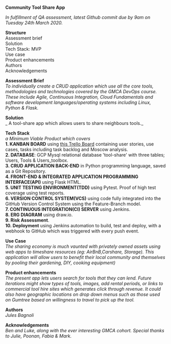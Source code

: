 **Community Tool Share App**
 
_In fulfillment of QA assessment, latest Github commit due by 9am on Tuesday 24th March 2020._   

**Structure**  
Assessment brief  
Solution  
Tech Stack: MVP  
Use case   
Product enhancements  
Authors  
Acknowledgements  


**Assessment Brief**  
_To individually create a CRUD application which use all the core tools, methodologies and technologies covered by the GMCA DevOps course. These include Agile, Continuous Integration, Cloud Fundamentals and software development languages/operating systems including Linux, Python & Flask._

**Solution**  
_ A tool-share app which allows users to share neighbours tools._  

**Tech Stack**  
_a Minimum Viable Product which covers_   
**1. KANBAN BOARD** using [this Trello Board](https://trello.com/b/oqz3rjmG/assessment) containing user stories, use cases, tasks including task backlog and Moscow analysis.  
**2. DATABASE**: GCP Mysql relational database 'tool-share' with three tables; Users, Tools & Users_toolbox.  
**3. CRUD APPLICATION BACK-END** in Python programming language, saved as a Git Repository.  
**4. FRONT-END & INTEGRATED APPLICATION PROGRAMMING INTERFACE(API)** using Flask HTML.  
**5. UNIT TESTING ENVIRONMENT(TDD)** using Pytest. Proof of high test coverage using test reports.  
**6. VERSION CONTROL SYSTEM(VCS)** using code fully integrated into the GitHub Version Control System using the Feature-Branch model.  
**7. CONTINUOUS INTEGRATION(CI) SERVER** using Jenkins.  
**8. ERG DIAGRAM** using draw.io.  
**9. Risk Assessment**.  
**10. Deployment** using Jenkins automation to build, test and deploy, with a webhook to GitHub which was triggered with every push event.

**Use Case**  
_The sharing economy is much vaunted with privately owned assets using web apps to timeshare resources (eg: AirBnB,Carshare, Storage). This application will allow users to benefit their local community and themselves by pooling their gardening, DIY, cooking equipment)_  

**Product enhancements**  
_The present app lets users search for tools that they can lend. Future iterations might show types of tools, images, add rental periods, or links to commercial tool hire sites which generates click through revenue. It could also have geographic locations on drop down menus such as those used on Gumtree based on willingness to travel to pick up the tool._

**Authors**  
_Jules Bagnoli_

**Acknowledgements**  
_Ben and Luke, along with the ever interesting GMCA cohort. Special thanks to Julie, Poonan, Fabia & Mark._



